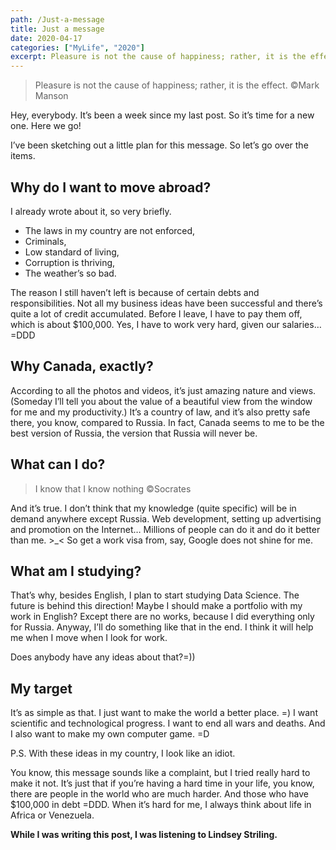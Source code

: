 ```yaml
---
path: /Just-a-message
title: Just a message
date: 2020-04-17
categories: ["MyLife", "2020"]
excerpt: Pleasure is not the cause of happiness; rather, it is the effect.
---
```


> Pleasure is not the cause of happiness; rather, it is the effect.
> ©Mark Manson

Hey, everybody. It’s been a week since my last post. So it’s time for a new one. Here we go!

I’ve been sketching out a little plan for this message. So let’s go over the items.

## Why do I want to move abroad?

I already wrote about it, so very briefly.

- The laws in my country are not enforced,
- Criminals,
- Low standard of living,
- Corruption is thriving,
- The weather’s so bad.

The reason I still haven’t left is because of certain debts and responsibilities. Not all my business ideas have been successful and there’s quite a lot of credit accumulated. Before I leave, I have to pay them off, which is about $100,000. Yes, I have to work very hard, given our salaries… =DDD

## Why Canada, exactly?

According to all the photos and videos, it’s just amazing nature and views. (Someday I’ll tell you about the value of a beautiful view from the window for me and my productivity.) It’s a country of law, and it’s also pretty safe there, you know, compared to Russia. In fact, Canada seems to me to be the best version of Russia, the version that Russia will never be.

## What can I do?

> I know that I know nothing
> ©Socrates

And it’s true. I don’t think that my knowledge (quite specific) will be in demand anywhere except Russia. Web development, setting up advertising and promotion on the Internet… Millions of people can do it and do it better than me. >\_< So get a work visa from, say, Google does not shine for me.

## What am I studying?

That’s why, besides English, I plan to start studying Data Science. The future is behind this direction!
Maybe I should make a portfolio with my work in English? Except there are no works, because I did everything only for Russia.
Anyway, I’ll do something like that in the end. I think it will help me when I move when I look for work.

Does anybody have any ideas about that?=))

## My target

It’s as simple as that. I just want to make the world a better place. =) I want scientific and technological progress. I want to end all wars and deaths.
And I also want to make my own computer game. =D

P.S. With these ideas in my country, I look like an idiot.

You know, this message sounds like a complaint, but I tried really hard to make it not. It’s just that if you’re having a hard time in your life, you know, there are people in the world who are much harder. And those who have $100,000 in debt =DDD.
When it’s hard for me, I always think about life in Africa or Venezuela.

**While I was writing this post, I was listening to Lindsey Striling.**
